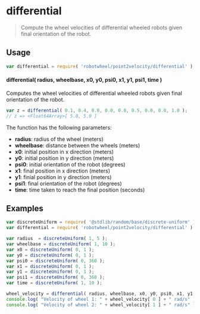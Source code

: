 # differential

> Compute the wheel velocities of differential wheeled robots given final orientation of the robot.

<section class="usage">

## Usage

```javascript
var differential = require( 'robotwheel/point2velocity/differential' );
```

#### differential( radius, wheelbase, x0, y0, psi0, x1, y1, psi1, time )

Computes the wheel velocities of differential wheeled robots given final orientation of the robot.

```javascript
var z = differential( 0.1, 0.4, 0.0, 0.0, 0.0, 0.5, 0.0, 0.0, 1.0 );
// z => <Float64Array>[ 5.0, 5.0 ]
```

The function has the following parameters:

-  **radius**: radius of the wheel (meters)
-  **wheelbase**: distance between the wheels (meters)
-  **x0**: initial position in x direction (meters)
-  **y0**: initial position in y direction (meters)
-  **psi0**: initial orientation of the robot (degrees)
-  **x1**: final position in x direction (meters)
-  **y1**: finial position in y direction (meters)
-  **psi1**: final orientation of the robot (degrees)
-  **time**: time taken to reach the final position (seconds)

</section>

<!-- ./usage -->

<section class="examples">

## Examples

```javascript
var discreteUniform = require( '@stdlib/random/base/discrete-uniform' );
var differential = require( 'robotwheel/point2velocity/differential' );

var radius  = discreteUniform( 1, 5 );
var wheelbase = discreteUniform( 1, 10 );
var x0 = discreteUniform( 0, 1 );
var y0 = discreteUniform( 0, 1 );
var psi0 = discreteUniform( 0, 360 );
var x1 = discreteUniform( 0, 1 );
var y1 = discreteUniform( 0, 1 );
var psi1 = discreteUniform( 0, 360 );
var time = discreteUniform( 1, 10 );

wheel_velocity = differential( radius, wheelbase, x0, y0, psi0, x1, y1, psi1, time );
console.log( "Velocity of wheel 1: " + wheel_velocity[ 0 ] + " rad/s" );
console.log( "Velocity of wheel 2: " + wheel_velocity[ 1 ] + " rad/s" );
```
